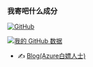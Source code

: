### 我寄吧什么成分

[![GitHub](https://img.shields.io/badge/dynamic/json?logo=github&label=GitHub&labelColor=495867&color=495867&query=%24.data.totalSubs&url=https%3A%2F%2Fapi.spencerwoo.com%2Fsubstats%2F%3Fsource%3Dgithub%26queryKey%3Dhayschan&style=flat-square)](https://github.com/WindSakura)

[![我的 GitHub 数据](https://github-readme-stats.vercel.app/api?username=WindSakura)]()

- ✍️ [Blog(Azure白嫖人士)](https://xn--7st11hzr0cxkaq6p.icu/)


